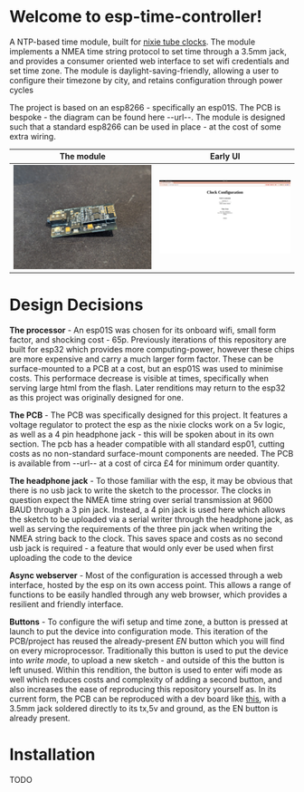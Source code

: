 # Welcome to esp-time-controller!

A NTP-based time module, built for [nixie tube clocks](https://www.pvelectronics.co.uk/). The module implements a NMEA time string protocol to set time through a 3.5mm jack, and provides a consumer oriented web interface to set wifi credentials and set time zone. The module is daylight-saving-friendly, allowing a user to configure their timezone by city, and retains configuration through power cycles

The project is based on an esp8266 - specifically an esp01S. The PCB is bespoke - the diagram can be found here --url--.
The module is designed such that a standard esp8266 can be used in place - at the cost of some extra wiring.

The module      |	  Early UI
:-------------------------:|:-------------------------:
![Alt text](https://raw.githubusercontent.com/MaxHerbs/esp-time-controller/refs/heads/main/docs/images/esp-and-pcb.jpeg "PCB and ESP") |  ![Alt text](https://raw.githubusercontent.com/MaxHerbs/esp-time-controller/refs/heads/main/docs/images/early-ui.png "PCB and ESP")






# Design Decisions
**The processor** - An esp01S was chosen for its onboard wifi, small form factor, and shocking cost - 65p. Previously iterations of this repository are built for esp32 which provides more computing-power, however these chips are more expensive and carry a much larger form factor. These can be surface-mounted to a PCB at a cost, but an esp01S was used to minimise costs. This performace decrease is visible at times, specifically when serving large html from the flash. Later renditions may return to the esp32 as this project was originally designed for one.

**The PCB** - The PCB was specifically designed for this project. It features a voltage regulator to protect the esp as the nixie clocks work on a 5v logic, as well as a 4 pin headphone jack - this will be spoken about in its own section. The pcb has a header compatible with all standard esp01, cutting costs as no non-standard surface-mount components are needed. The PCB is available from --url-- at a cost of circa £4 for minimum order quantity.

**The headphone jack** - To those familiar with the esp, it may be obvious that there is no usb jack to write the sketch to the processor. The clocks in question expect the NMEA time string over serial transmission at 9600 BAUD through a 3 pin jack. Instead, a 4 pin jack is used here which allows the sketch to be uploaded via a serial writer through the headphone jack, as well as serving the requirements of the three pin jack when writing the NMEA string back to the clock. This saves space and costs as no second usb jack is required - a feature that would only ever be used when first uploading the code to the device

**Async webserver** - Most of the configuration is accessed through a web interface, hosted by the esp on its own access point. This allows a range of functions to be easily handled through any web browser, which provides a resilient and friendly interface.

**Buttons** - To configure the wifi setup and time zone, a button is pressed at launch to put the device into configuration mode. This iteration of the PCB/project has reused the already-present *EN* button which you will find on every microprocessor. Traditionally this button is used to put the device into *write mode*, to upload a new sketch - and outside of this the button is left unused. Within this rendition, the button is used to enter wifi mode as well which reduces costs and complexity of adding a second button, and also increases the ease of reproducing this repository yourself as. In its current form, the PCB can be reproduced with a dev board like [this](https://www.amazon.co.uk/AZDelivery-NodeMcu-ESP8266-Development-including/dp/B06Y1ZPNMS/r), with a 3.5mm jack soldered directly to its tx,5v and ground, as the EN button is already present.


# Installation
TODO


